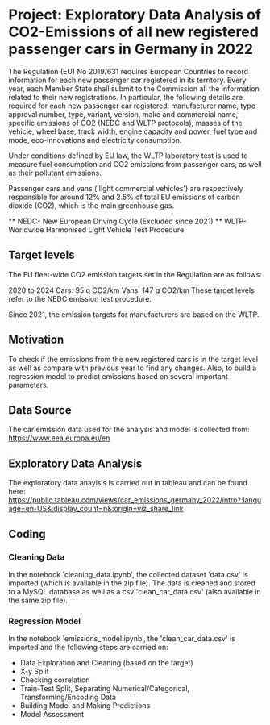 # Project: Exploratory Data Analysis of CO2-Emissions of all new registered passenger cars in Germany in 2022

The Regulation (EU) No 2019/631 requires European Countries to record information for each new passenger car registered in its territory. Every year, each Member State shall submit to the Commission all the information related to their new registrations. In particular, the following details are required for each new passenger car registered: manufacturer name, type approval number, type, variant, version, make and commercial name, specific emissions of CO2 (NEDC and WLTP protocols), masses of the vehicle, wheel base, track width, engine capacity and power, fuel type and mode, eco-innovations and electricity consumption.

Under conditions defined by EU law, the WLTP laboratory test is used to measure fuel consumption and CO2 emissions from passenger cars, as well as their pollutant emissions.

Passenger cars and vans ('light commercial vehicles') are respectively responsible for around 12% and 2.5% of total EU emissions of carbon dioxide (CO2), which is the main greenhouse gas.

** NEDC- New European Driving Cycle (Excluded since 2021)
** WLTP- Worldwide Harmonised Light Vehicle Test Procedure

## Target levels
The EU fleet-wide CO2 emission targets set in the Regulation are as follows:

2020 to 2024
Cars: 95 g CO2/km
Vans: 147 g CO2/km
These target levels refer to the NEDC emission test procedure.

Since 2021, the emission targets for manufacturers are based on the WLTP.

## Motivation

To check if the emissions from the new registered cars is in the target level as well as compare with previous year to find any changes.
Also, to build a regression model to predict emissions based on several important parameters.

## Data Source 

The car emission data used for the analysis and model is collected from:
https://www.eea.europa.eu/en

## Exploratory Data Analysis

The exploratory data anaylsis is carried out in tableau and can be found here:
https://public.tableau.com/views/car_emissions_germany_2022/intro?:language=en-US&:display_count=n&:origin=viz_share_link

## Coding

### Cleaning Data
In the notebook 'cleaning_data.ipynb', the collected dataset 'data.csv'  is imported (which is available in the zip file).
The data is cleaned and stored to a MySQL database as well as a csv 'clean_car_data.csv' (also available in the same zip file).

### Regression Model

In the notebook 'emissions_model.ipynb', the 'clean_car_data.csv' is imported and the following steps are carried on:

* Data Exploration and Cleaning (based on the target)
* X-y Split
* Checking correlation
* Train-Test Split, Separating Numerical/Categorical, Transforming/Encoding Data
* Building Model and Making Predictions
* Model Assessment


